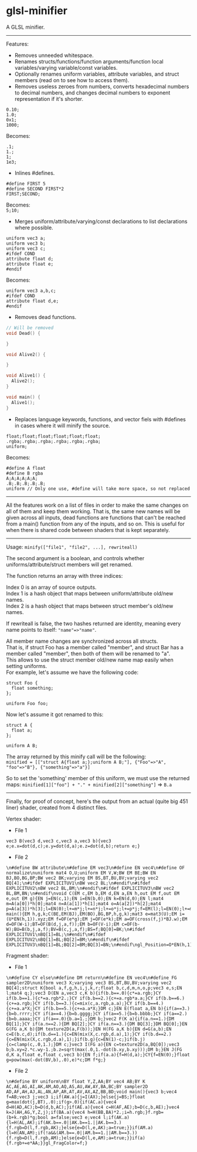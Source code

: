 glsl-minifier
==================

A GLSL minifier.


---------------------------------------

Features:
* Removes unneeded whitespace.
* Renames structs/functions/function arguments/function local variables/varying variable/const variables.
* Optionally renames uniform variables, attribute variables, and struct members (read on to see how to access them).
* Removes useless zeroes from numbers, converts hexadecimal numbers to decimal numbers, and changes decimal numbers to exponent representation if it's shorter.  

```
0.10;
1.0;
0x1;
1000;
```
Becomes:  

```
.1;
1.;
1;
1e3;
```
* Inlines #defines.  

```
#define FIRST 5
#define SECOND FIRST*2
FIRST;SECOND;
```
Becomes:  
`5;10;`
* Merges uniform/attribute/varying/const declarations to list declarations where possible.  

```
uniform vec3 a;
uniform vec3 b;
uniform vec3 c;
#ifdef COND
attribute float d;
attribute float e;
#endif
```
Becomes:  
```
uniform vec3 a,b,c;
#ifdef COND
attribute float d,e;
#endif
```
* Removes dead functions.

```c
// Will be removed
void Dead() {

}

void Alive2() {

}

void Alive1() {
  Alive2();
}

void main() {
  Alive1();
}
```
* Replaces language keywords, functions, and vector fiels with #defines in cases where it will minify the source.

```
float;float;float;float;float;float;
.rgba;.rgba;.rgba;.rgba;.rgba;.rgba;
uniform;
```
Becomes:

```
#define A float
#define B rgba
A;A;A;A;A;A;
.B;.B;.B;.B;.B;
uniform // Only one use, #define will take more space, so not replaced
```

---------------------------------------

All the features work on a list of files in order to make the same changes on all of them and keep them working.
That is, the same new names will be given across all inputs, dead functions are functions that can't be reached from a main() function from any of the inputs, and so on.
This is useful for when there is shared code between shaders that is kept separately.

---------------------------------------

Usage:
  `minify(["file1", "file2", ...], rewriteall)`

The second argument is a boolean, and controls whether uniforms/attribute/struct members will get renamed.

The function returns an array with three indices:

Index 0 is an array of source outputs.  
Index 1 is a hash object that maps between uniform/attribute old/new names.  
Index 2 is a hash object that maps between struct member's old/new names.  

If rewriteall is false, the two hashes returned are identity, meaning every name points to itself: `"name"=>"name"`.

All member name changes are synchronized across all structs.  
That is, if struct Foo has a member called "member", and struct Bar has a member called "member", then both of them will be renamed to "a".  
This allows to use the struct member old/new name map easily when setting uniforms.  
For example, let's assume we have the following code:  

```
struct Foo {
  float something;
};
 
uniform Foo foo;
```

Now let's assume it got renamed to this:
```
struct A {
  float a;
};
 
uniform A B;
```
The array returned by this minify call will be the following:  
`minified = [["struct A{float a;};uniform A B;"], {"Foo"=>"A", "foo"=>"B"}, {"something"=>"a"}]`

So to set the 'something' member of this uniform, we must use the returned maps:
`minified[1]["foo"] + "." + minified[2]["something"]` => `B.a`


---------------------------------------
Finally, for proof of concept, here's the output from an actual (quite big 451 liner) shader, created from 4 distinct files.
  
Vertex shader:
* File 1

```
vec3 B(vec3 d,vec3 c,vec3 a,vec3 b){vec3 e;e.x=dot(d,c);e.y=dot(d,a);e.z=dot(d,b);return e;}
```

* File 2

```
\n#define BW attribute\n#define EM vec3\n#define EN vec4\n#define OF normalize\nuniform mat4 O,U;uniform EM V,W;BW EM BE;BW EN BJ,BO,BG,BP;BW vec2 BK;varying EM BS,BT,BU,BV;varying vec2 BQ[4];\n#ifdef EXPLICITUV1\nBW vec2 BL;\n#endif\n#ifdef EXPLICITUV2\nBW vec2 BL,BM;\n#endif\n#ifdef EXPLICITUV3\nBW vec2 BL,BM,BN;\n#endif\nvoid C(EM c,EM b,EM d,EN a,EN h,out EM f,out EM e,out EM g){EN j=EN(c,1);EN i=EN(b,0);EN k=EN(d,0);EN l;mat4 m=A(a[0])*h[0];mat4 n=A(a[1])*h[1];mat4 o=A(a[2])*h[2];mat4 p=A(a[3])*h[3];l=EN(0);l+=m*j;l+=n*j;l+=o*j;l+=p*j;f=EM(l);l=EN(0);l+=m*i;l+=n*i;l+=o*i;l+=p*i;e=OF(EM(l));l=EN(0);l+=m*k;l+=n*k;l+=o*k;l+=p*k;g=OF(EM(l));}void main(){EM h,g,k;C(BE,EM(BJ),EM(BO),BG,BP,h,g,k);mat3 e=mat3(U);EM i=(U*EN(h,1)).xyz;EM f=OF(e*g);EM j=OF(e*k);EM a=OF(cross(f,j)*BJ.w);EM d=OF(W-i);BT=OF(B(d,j,a,f));EM b=OF(V-i);EM c=OF(b-W);BU=B(b,j,a,f);BV=B(c,j,a,f);BS=f;BQ[0]=BK;\n#ifdef EXPLICITUV1\nBQ[1]=BL;\n#endif\n#ifdef EXPLICITUV2\nBQ[1]=BL;BQ[2]=BM;\n#endif\n#ifdef EXPLICITUV3\nBQ[1]=BL;BQ[2]=BM;BQ[3]=BN;\n#endif\ngl_Position=O*EN(h,1);}
```

Fragment shader:
* File 1

```
\n#define CY else\n#define DM return\n#define EN vec4\n#define FG sampler2D\nuniform vec3 X;varying vec3 BS,BT,BU,BV;varying vec2 BQ[4];struct K{bool a,f,g,h,i,j,k,r;float b,c,d,m,n,o,p;vec3 e,s;EN l;mat4 q;};vec3 D(EN a,vec3 c,K b){if(b.b==.0){c*=a.rgb;}CY if(b.b==1.){c*=a.rgb*2.;}CY if(b.b==2.){c+=a.rgb*a.a;}CY if(b.b==6.){c+=a.rgb;}CY if(b.b==3.){c=mix(c,a.rgb,a.a);}CY if(b.b==4.){c+=a.a*X;}CY if(b.b==5.){c+=a.a*X;}DM c;}EN E(float a,EN b){if(a==3.){b=b.rrrr;}CY if(a==4.){b=b.gggg;}CY if(a==5.){b=b.bbbb;}CY if(a==2.){b=b.aaaa;}CY if(a==.0){b.a=1.;}DM b;}vec2 F(K a){if(a.n==1.){DM BQ[1];}CY if(a.n==2.){DM BQ[2];}CY if(a.n==3.){DM BQ[3];}DM BQ[0];}EN G(FG a,K b){DM texture2D(a,F(b));}EN H(FG a,K b){EN d=G(a,b);EN c=E(b.c,d);if(b.d==1.){c=EN(mix(X,c.rgb,d.a),1);}CY if(b.d==2.){c=EN(mix(X,c.rgb,d.a),1);}if(b.g){c=EN(1)-c;}if(b.j){c=clamp(c,.0,1.);}DM c;}vec3 I(FG a){EN c=texture2D(a,BQ[0]);vec3 b;b.xy=2.*c.wy-1.;b.z=sqrt(max(.0,1.-dot(b.xy,b.xy)));DM b;}EN J(FG d,K a,float e,float c,vec3 b){EN f;if(a.a){f=H(d,a);}CY{f=EN(0);}float g=pow(max(-dot(BV,b),.0),e)*c;DM f*g;}
```

* File 2

```
\n#define BY uniform\nBY float Y,Z,AA;BY vec4 AB;BY K AC,AE,AG,AI,AK,AM,AO,AQ,AS,AU,AW,AY,BA,BC;BY sampler2D AD,AF,AH,AJ,AL,AN,AP,AR,AT,AV,AX,AZ,BB,BD;void main(){vec3 b;vec4 f=AB;vec3 j;vec3 i;if(AW.a){j=I(AX);}else{j=BS;}float g=max(dot(j,BT),.0);if(g>.0){if(AC.a){vec4 d=H(AD,AC);b=D(d,b,AC);}if(AE.a){vec4 c=H(AF,AE);b=D(c,b,AE);}vec4 k=J(AH,AG,Y,Z,j);if(BA.a){vec4 h=H(BB,BA)*2.;i=h.rgb;}f.rgb=(b+k.rgb)*g;bool a=false;vec3 e;vec4 l;if(AK.a){l=H(AL,AK);if(AK.b==.0||AK.b==1.||AK.b==3.){f.rgb=D(l,f.rgb,AK);}else{e=D(l,e,AK);a=true;}}if(AM.a){l=H(AN,AM);if(!a&&(AM.b==.0||AM.b==1.||AM.b==3.)){f.rgb=D(l,f.rgb,AM);}else{e=D(l,e,AM);a=true;}}if(a){f.rgb+=e*AA;}}gl_FragColor=f;}
```
